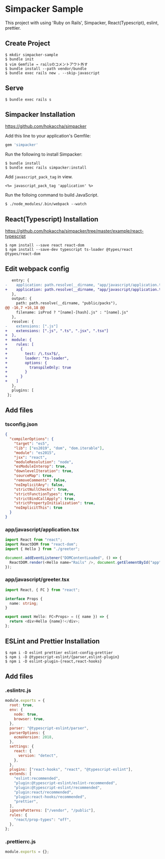 # Simpacker Sample

This project with using 'Ruby on Rails', Simpacker, React(Typescript), eslint, prettier.

## Create Project

```
$ mkdir simpacker-sample
$ bundle init
$ vim Gemfile → railsのコメントアウト外す
$ bundle install --path vendor/bundle
$ bundle exec rails new . --skip-javascript
```

## Serve

```
$ bundle exec rails s
```

## Simpacker Installation

https://github.com/hokaccha/simpacker

Add this line to your application's Gemfile:

```ruby
gem 'simpacker'
```

Run the following to install Simpacker:

```
$ bundle install
$ bundle exec rails simpacker:install
```

Add `javascript_pack_tag` in view.

```
<%= javascript_pack_tag 'application' %>
```

Run the folloing command to build JavaScript.

```
$ ./node_modules/.bin/webpack --watch
```

## React(Typescript) Installation

https://github.com/hokaccha/simpacker/tree/master/example/react-typescript

```
$ npm install --save react react-dom
$ npm install --save-dev typescript ts-loader @types/react @types/react-dom
```

## Edit webpack config

```diff
   entry: {
-    application: path.resolve(__dirname, "app/javascript/application.tsx")
+    application: path.resolve(__dirname, "app/javascript/application.tsx")
   },
   output: {
     path: path.resolve(__dirname, "public/packs"),
@@ -16,7 +16,18 @@
     filename: isProd ? "[name]-[hash].js" : "[name].js"
   },
   resolve: {
-    extensions: [".js"]
+    extensions: [".js", ".ts", ".jsx", ".tsx"]
+  },
+  module: {
+    rules: [
+      {
+        test: /\.tsx?$/,
+        loader: "ts-loader",
+        options: {
+          transpileOnly: true
+        }
+      }
+    ]
   },
   plugins: [
 };
```

## Add files

### tsconfig.json

```json
{
  "compilerOptions": {
    "target": "es5",
    "lib": ["es2019", "dom", "dom.iterable"],
    "module": "es2015",
    "jsx": "react",
    "moduleResolution": "node",
    "esModuleInterop": true,
    "downlevelIteration": true,
    "sourceMap": true,
    "removeComments": false,
    "noImplicitAny": false,
    "strictNullChecks": true,
    "strictFunctionTypes": true,
    "strictBindCallApply": true,
    "strictPropertyInitialization": true,
    "noImplicitThis": true
  }
}
```

### app/javascript/application.tsx

```typescript
import React from "react";
import ReactDOM from "react-dom";
import { Hello } from "./greeter";

document.addEventListener("DOMContentLoaded", () => {
  ReactDOM.render(<Hello name="Rails" />, document.getElementById("app"));
});
```

### app/javascript/greeter.tsx

```typescript
import React, { FC } from "react";

interface Props {
  name: string;
}

export const Hello: FC<Props> = ({ name }) => {
  return <div>Hello {name}!</div>;
};
```

## ESLint and Prettier Installation

```
$ npm i -D eslint prettier eslint-config-prettier
$ npm i -D @typescript-eslint/{parser,eslint-plugin}
$ npm i -D eslint-plugin-{react,react-hooks}
```

## Add files

### .eslintrc.js

```javascript
module.exports = {
  root: true,
  env: {
    node: true,
    browser: true,
  },
  parser: "@typescript-eslint/parser",
  parserOptions: {
    ecmaVersion: 2018,
  },
  settings: {
    react: {
      version: "detect",
    },
  },
  plugins: ["react-hooks", "react", "@typescript-eslint"],
  extends: [
    "eslint:recommended",
    "plugin:@typescript-eslint/eslint-recommended",
    "plugin:@typescript-eslint/recommended",
    "plugin:react/recommended",
    "plugin:react-hooks/recommended",
    "prettier",
  ],
  ignorePatterns: ["/vendor", "/public"],
  rules: {
    "react/prop-types": "off",
  },
};
```

### .prettierrc.js

```javascript
module.exports = {};
```
